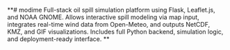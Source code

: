 **# modime
Full-stack oil spill simulation platform using Flask, Leaflet.js, and NOAA GNOME. Allows interactive spill modeling via map input, integrates real-time wind data from Open-Meteo, and outputs NetCDF, KMZ, and GIF visualizations. Includes full Python backend, simulation logic, and deployment-ready interface.
**
